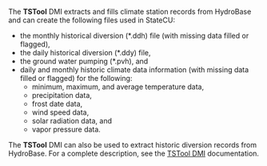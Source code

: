 The **TSTool** DMI extracts and fills climate station records from HydroBase and can create the following 
files used in StateCU:

* the monthly historical diversion (*.ddh) file (with missing data filled or flagged), 
* the daily historical diversion (*.ddy) file, 
* the  ground water pumping (*.pvh), and 
* daily and monthly historic climate data information (with missing data filled or flagged) for the following: 
	- minimum, maximum, and average temperature data, 
	- precipitation data, 
	- frost date data, 
	- wind speed data, 
	- solar radiation data, and 
	- vapor pressure data. 
	
The **TSTool** DMI can also be used to extract historic diversion records from HydroBase. For a complete 
description, see the [TSTool DMI](https://www.colorado.gov/pacific/cdss/software-documentation) documentation.